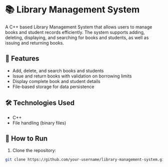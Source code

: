 # 📚 Library Management System  

A C++ based Library Management System that allows users to manage books and student records efficiently. The system supports adding, deleting, displaying, and searching for books and students, as well as issuing and returning books.  

## 🚀 Features  
- Add, delete, and search books and students  
- Issue and return books with validation on borrowing limits  
- Display complete book and student details  
- File-based storage for data persistence  

## 🛠️ Technologies Used  
- C++  
- File handling (binary files)  

## 📂 How to Run  
1. Clone the repository:  
```bash
git clone https://github.com/your-username/library-management-system.git

